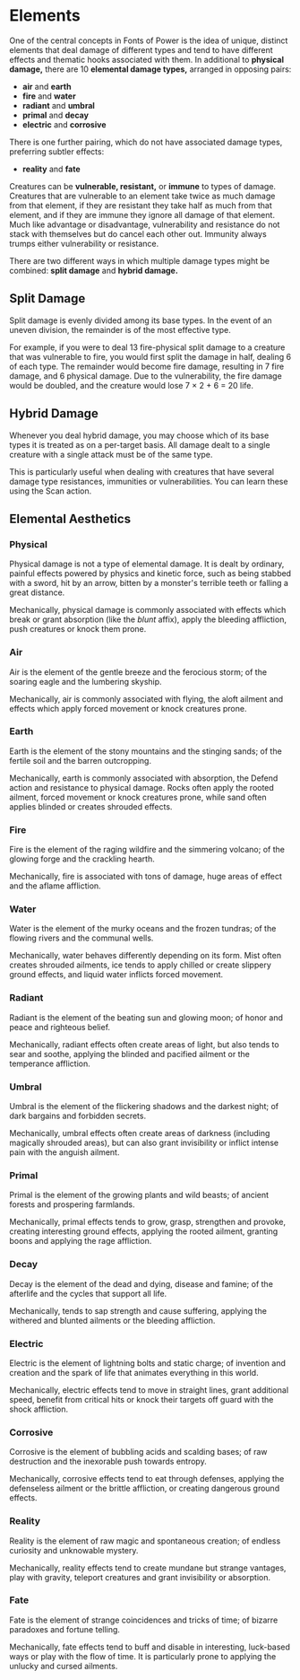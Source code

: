 # Elements

One of the central concepts in Fonts of Power is the idea of unique, distinct elements that deal damage of different types and tend to have different effects and thematic hooks associated with them.
In additional to **physical damage,** there are 10 **elemental damage types,** arranged in opposing pairs:

- **air** and **earth**
- **fire** and **water**
- **radiant** and **umbral**
- **primal** and **decay**
- **electric** and **corrosive**

There is one further pairing, which do not have associated damage types, preferring subtler effects:

- **reality** and **fate**

Creatures can be **vulnerable, resistant,** or **immune** to types of damage.
Creatures that are vulnerable to an element take twice as much damage from that element, if they are resistant they take half as much from that element, and if they are immune they ignore all damage of that element.
Much like advantage or disadvantage, vulnerability and resistance do not stack with themselves but do cancel each other out.
Immunity always trumps either vulnerability or resistance.

There are two different ways in which multiple damage types might be combined: **split damage** and **hybrid damage.**

## Split Damage

Split damage is evenly divided among its base types. In the event of an uneven division, the remainder is of the most effective type.

For example, if you were to deal 13 fire-physical split damage to a creature that was vulnerable to fire, you would first split the damage in half, dealing 6 of each type.
The remainder would become fire damage, resulting in 7 fire damage, and 6 physical damage. Due to the vulnerability, the fire damage would be doubled, and the creature would lose 7 × 2 + 6 = 20 life.

## Hybrid Damage

Whenever you deal hybrid damage, you may choose which of its base types it is treated as on a per-target basis.
All damage dealt to a single creature with a single attack must be of the same type.

This is particularly useful when dealing with creatures that have several damage type resistances, immunities or vulnerabilities.
You can learn these using the Scan action.

## Elemental Aesthetics

### Physical

Physical damage is not a type of elemental damage.
It is dealt by ordinary, painful effects powered by physics and kinetic force, such as being stabbed with a sword, hit by an arrow, bitten by a monster's terrible teeth or falling a great distance.

Mechanically, physical damage is commonly associated with effects which break or grant absorption (like the _blunt_ affix), apply the bleeding affliction, push creatures or knock them prone.

### Air

Air is the element of the gentle breeze and the ferocious storm; of the soaring eagle and the lumbering skyship.

Mechanically, air is commonly associated with flying, the aloft ailment and effects which apply forced movement or knock creatures prone.

### Earth

Earth is the element of the stony mountains and the stinging sands; of the fertile soil and the barren outcropping.

Mechanically, earth is commonly associated with absorption, the Defend action and resistance to physical damage.
Rocks often apply the rooted ailment, forced movement or knock creatures prone, while sand often applies blinded or creates shrouded effects.

### Fire

Fire is the element of the raging wildfire and the simmering volcano; of the glowing forge and the crackling hearth.

Mechanically, fire is associated with tons of damage, huge areas of effect and the aflame affliction.

### Water

Water is the element of the murky oceans and the frozen tundras; of the flowing rivers and the communal wells.

Mechanically, water behaves differently depending on its form. Mist often creates shrouded ailments, ice tends to apply chilled or create slippery ground effects, and liquid water inflicts forced movement.

### Radiant

Radiant is the element of the beating sun and glowing moon; of honor and peace and righteous belief.

Mechanically, radiant effects often create areas of light, but also tends to sear and soothe, applying the blinded and pacified ailment or the temperance affliction.

### Umbral

Umbral is the element of the flickering shadows and the darkest night; of dark bargains and forbidden secrets.

Mechanically, umbral effects often create areas of darkness (including magically shrouded areas), but can also grant invisibility or inflict intense pain with the anguish ailment.

### Primal

Primal is the element of the growing plants and wild beasts; of ancient forests and prospering farmlands.

Mechanically, primal effects tends to grow, grasp, strengthen and provoke, creating interesting ground effects, applying the rooted ailment, granting boons and applying the rage affliction.

### Decay

Decay is the element of the dead and dying, disease and famine; of the afterlife and the cycles that support all life.

Mechanically, tends to sap strength and cause suffering, applying the withered and blunted ailments or the bleeding affliction.

### Electric

Electric is the element of lightning bolts and static charge; of invention and creation and the spark of life that animates everything in this world.

Mechanically, electric effects tend to move in straight lines, grant additional speed, benefit from critical hits or knock their targets off guard with the shock affliction.

### Corrosive

Corrosive is the element of bubbling acids and scalding bases; of raw destruction and the inexorable push towards entropy.

Mechanically, corrosive effects tend to eat through defenses, applying the defenseless ailment or the brittle affliction, or creating dangerous ground effects.

### Reality

Reality is the element of raw magic and spontaneous creation; of endless curiosity and unknowable mystery.

Mechanically, reality effects tend to create mundane but strange vantages, play with gravity, teleport creatures and grant invisibility or absorption.

### Fate

Fate is the element of strange coincidences and tricks of time; of bizarre paradoxes and fortune telling.

Mechanically, fate effects tend to buff and disable in interesting, luck-based ways or play with the flow of time.
It is particularly prone to applying the unlucky and cursed ailments.
